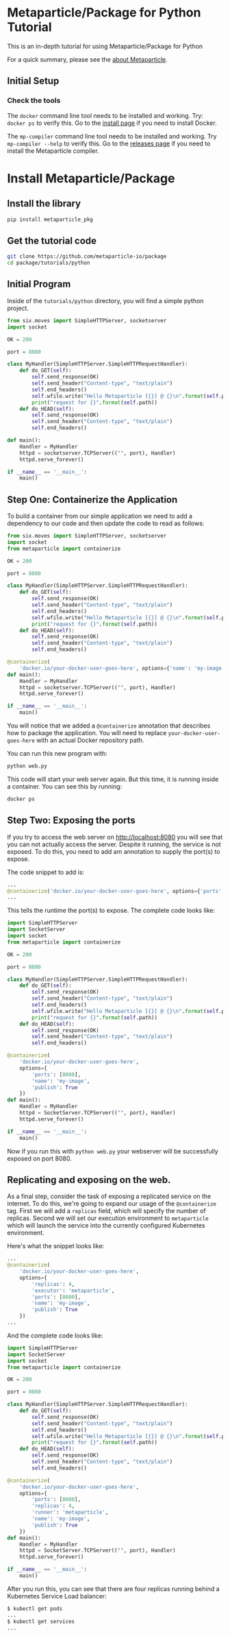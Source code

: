 # Metaparticle/Package for Python Tutorial
This is an in-depth tutorial for using Metaparticle/Package for Python

For a quick summary, please see the [about Metaparticle](https://metaparticle.io/about/).

## Initial Setup

### Check the tools
The `docker` command line tool needs to be installed and working. Try:
`docker ps` to verify this.  Go to the [install page](https://get.docker.io) if you need
to install Docker.

The `mp-compiler` command line tool needs to be installed and working.
Try `mp-compiler --help` to verify this. Go to the [releases page](https://github.com/metaparticle-io/metaparticle-ast/releases) if you need to install
the Metaparticle compiler.


# Install Metaparticle/Package

## Install the library
```sh
pip install metaparticle_pkg
```

## Get the tutorial code
```sh
git clone https://github.com/metaparticle-io/package
cd package/tutorials/python
```

## Initial Program
Inside of the `tutorials/python` directory, you will find a simple python project.

```python
from six.moves import SimpleHTTPServer, socketserver
import socket

OK = 200

port = 8080

class MyHandler(SimpleHTTPServer.SimpleHTTPRequestHandler):
    def do_GET(self):
        self.send_response(OK)
        self.send_header("Content-type", "text/plain")
        self.end_headers()
        self.wfile.write("Hello Metaparticle [{}] @ {}\n".format(self.path, socket.gethostname()).encode('UTF-8'))
        print("request for {}".format(self.path))
    def do_HEAD(self):
        self.send_response(OK)
        self.send_header("Content-type", "text/plain")
        self.end_headers()

def main():
    Handler = MyHandler
    httpd = socketserver.TCPServer(("", port), Handler)
    httpd.serve_forever()

if __name__ == '__main__':
    main()
```

## Step One: Containerize the Application
To build a container from our simple application we need to add a dependency to our
code and then update the code to read as follows:

```python
from six.moves import SimpleHTTPServer, socketserver
import socket
from metaparticle import containerize

OK = 200

port = 8080

class MyHandler(SimpleHTTPServer.SimpleHTTPRequestHandler):
    def do_GET(self):
        self.send_response(OK)
        self.send_header("Content-type", "text/plain")
        self.end_headers()
        self.wfile.write("Hello Metaparticle [{}] @ {}\n".format(self.path, socket.gethostname()).encode('UTF-8'))
        print("request for {}".format(self.path))
    def do_HEAD(self):
        self.send_response(OK)
        self.send_header("Content-type", "text/plain")
        self.end_headers()

@containerize(
    'docker.io/your-docker-user-goes-here', options={'name': 'my-image', 'publish': True})
def main():
    Handler = MyHandler
    httpd = socketserver.TCPServer(("", port), Handler)
    httpd.serve_forever()

if __name__ == '__main__':
    main()
```

You will notice that we added a `@containerize` annotation that describes how
to package the application. You will need to replace `your-docker-user-goes-here`
with an actual Docker repository path.

You can run this new program with:

```sh
python web.py
```

This code will start your web server again. But this time, it is running
inside a container. You can see this by running:

```sh
docker ps
```

## Step Two: Exposing the ports
If you try to access the web server on [http://localhost:8080](http://localhost:8080) you
will see that you can not actually access the server. Despite it running, the service
is not exposed. To do this, you need to add am annotation to supply the
port(s) to expose.

The code snippet to add is:

```python
...
@containerize('docker.io/your-docker-user-goes-here', options={'ports': ['8080']})
...
```

This tells the runtime the port(s) to expose. The complete code looks like:

```python
import SimpleHTTPServer
import SocketServer
import socket
from metaparticle import containerize

OK = 200

port = 8080

class MyHandler(SimpleHTTPServer.SimpleHTTPRequestHandler):
    def do_GET(self):
        self.send_response(OK)
        self.send_header("Content-type", "text/plain")
        self.end_headers()
        self.wfile.write("Hello Metaparticle [{}] @ {}\n".format(self.path, socket.gethostname()))
        print("request for {}".format(self.path))
    def do_HEAD(self):
        self.send_response(OK)
        self.send_header("Content-type", "text/plain")
        self.end_headers()

@containerize(
    'docker.io/your-docker-user-goes-here',
    options={
        'ports': [8080],
        'name': 'my-image',
        'publish': True
    })
def main():
    Handler = MyHandler
    httpd = SocketServer.TCPServer(("", port), Handler)
    httpd.serve_forever()

if __name__ == '__main__':
    main()
```

Now if you run this with `python web.py` your webserver will be successfully exposed on port 8080.

## Replicating and exposing on the web.
As a final step, consider the task of exposing a replicated service on the internet.
To do this, we're going to expand our usage of the `@containerize` tag. First we will
add a `replicas` field, which will specify the number of replicas. Second we will
set our execution environment to `metaparticle` which will launch the service
into the currently configured Kubernetes environment.

Here's what the snippet looks like:

```python
...
@containerize(
    'docker.io/your-docker-user-goes-here',
    options={
        'replicas': 4,
        'executor': 'metaparticle',
        'ports': [8080],
        'name': 'my-image',
        'publish': True
    })
...
```

And the complete code looks like:
```python
import SimpleHTTPServer
import SocketServer
import socket
from metaparticle import containerize

OK = 200

port = 8080

class MyHandler(SimpleHTTPServer.SimpleHTTPRequestHandler):
    def do_GET(self):
        self.send_response(OK)
        self.send_header("Content-type", "text/plain")
        self.end_headers()
        self.wfile.write("Hello Metaparticle [{}] @ {}\n".format(self.path, socket.gethostname()))
        print("request for {}".format(self.path))
    def do_HEAD(self):
        self.send_response(OK)
        self.send_header("Content-type", "text/plain")
        self.end_headers()

@containerize(
    'docker.io/your-docker-user-goes-here',
    options={
        'ports': [8080],
        'replicas': 4,
        'runner': 'metaparticle',
        'name': 'my-image',
        'publish': True
    })
def main():
    Handler = MyHandler
    httpd = SocketServer.TCPServer(("", port), Handler)
    httpd.serve_forever()

if __name__ == '__main__':
    main()
```

After you run this, you can see that there are four replicas running behind a
Kubernetes Service Load balancer:

```sh
$ kubectl get pods
...
$ kubectl get services
...
```

